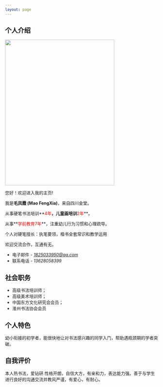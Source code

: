 ```yaml
---
layout: page
---
```


## 个人介绍

<img src="https://mfxjs.github.io/heliangqing22.jpg" class="floatpic" width="360" height="480">

<br>

您好！欢迎进入我的主页!

我是**毛凤霞 (Mao FengXia)**，来自四川金堂。

从事硬笔书法培训**<font color='red'>4年</font>**，儿童画培训**<font color='red'>2年</font>**。

从事**<font color='red'>学前教育7年</font>**，注重幼儿行为习惯和心理疏导。

个人对硬笔擅长：执笔要领，楷书全套常识和教学运用

欢迎交流合作，互通有无。

- 电子邮件 - *<1825033950@qq.com>*
- 联系电话 - *13628058399*

## 社会职务

- 高级书法培训师；
- 高级美术培训师；
- 中国东方文化研究会会员；
- 淮州书法协会会员

## 个人特色

幼小衔接的初学者，能很快地让对书法感兴趣的同学入门，帮助遇瓶颈期的学者突破。

## 自我评价

本人热书法，爱钻研.性格开朗，自信大方，有亲和力，表达能力强。善于与学生进行良好的沟通交流并教风严谨，有爱心，有耐心。
